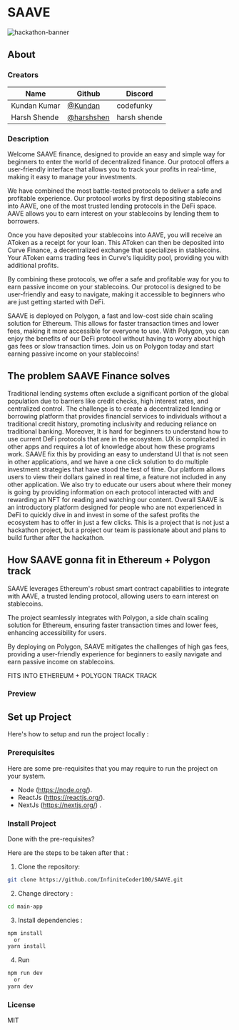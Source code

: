 # SAAVE

![hackathon-banner](https://user-images.githubusercontent.com/64047505/219971794-21c40b13-698d-43ca-84b2-60abbb2063bf.png)

## About

### Creators

| Name         | Github                                         | Discord      |
| ------------ | ---------------------------------------------- | ------------ |
| Kundan Kumar | [@Kundan](https://github.com/InfiniteCoder100) | codefunky    |
| Harsh Shende | [@harshshen](https://github.com/Harshshen)     | harsh shende |

### Description

Welcome SAAVE finance, designed to provide an easy and simple way for beginners to enter the world of decentralized finance. Our protocol offers a user-friendly interface that allows you to track your profits in real-time, making it easy to manage your investments.

We have combined the most battle-tested protocols to deliver a safe and profitable experience. Our protocol works by first depositing stablecoins into AAVE, one of the most trusted lending protocols in the DeFi space. AAVE allows you to earn interest on your stablecoins by lending them to borrowers.

Once you have deposited your stablecoins into AAVE, you will receive an AToken as a receipt for your loan. This AToken can then be deposited into Curve Finance, a decentralized exchange that specializes in stablecoins. Your AToken earns trading fees in Curve's liquidity pool, providing you with additional profits.

By combining these protocols, we offer a safe and profitable way for you to earn passive income on your stablecoins. Our protocol is designed to be user-friendly and easy to navigate, making it accessible to beginners who are just getting started with DeFi.

SAAVE is deployed on Polygon, a fast and low-cost side chain scaling solution for Ethereum. This allows for faster transaction times and lower fees, making it more accessible for everyone to use. With Polygon, you can enjoy the benefits of our DeFi protocol without having to worry about high gas fees or slow transaction times. Join us on Polygon today and start earning passive income on your stablecoins!

## The problem SAAVE Finance solves

Traditional lending systems often exclude a significant portion of
the global population due to barriers like credit checks, high
interest rates, and centralized control. The challenge is to create a
decentralized lending or borrowing platform that provides
financial services to individuals without a traditional credit history,
promoting inclusivity and reducing reliance on traditional
banking.
Moreover, It is hard for beginners to understand how to use current DeFi protocols that are in the ecosystem. UX is complicated in other apps and requires a lot of knowledge about how these programs work.
SAAVE fix this by providing an easy to understand UI that is not seen in other applications, and we have a one click solution to do multiple investment strategies that have stood the test of time. Our platform allows users to view their dollars gained in real time, a feature not included in any other application. We also try to educate our users about where their money is going by providing information on each protocol interacted with and rewarding an NFT for reading and watching our content. Overall SAAVE is an introductory platform designed for people who are not experienced in DeFi to quickly dive in and invest in some of the safest profits the ecosystem has to offer in just a few clicks. This is a project that is not just a hackathon project, but a project our team is passionate about and plans to build further after the hackathon.

## How SAAVE gonna fit in Ethereum + Polygon track

SAAVE leverages Ethereum's robust smart contract capabilities to integrate with AAVE, a trusted lending protocol, allowing users to earn interest on stablecoins.

The project seamlessly integrates with Polygon, a side chain scaling solution for Ethereum, ensuring faster transaction times and lower fees, enhancing accessibility for users.

By deploying on Polygon, SAAVE mitigates the challenges of high gas fees, providing a user-friendly experience for beginners to easily navigate and earn passive income on stablecoins.

FITS INTO ETHEREUM + POLYGON TRACK TRACK

### Preview

## Set up Project

Here's how to setup and run the project locally :

### Prerequisites

Here are some pre-requisites that you may require to run the project on your system.

- Node (https://node.org/).
- ReactJs (https://reactjs.org/).
- NextJs (https://nextjs.org/) .

### Install Project

Done with the pre-requisites?

Here are the steps to be taken after that :

1. Clone the repository:

```bash
git clone https://github.com/InfiniteCoder100/SAAVE.git
```

2. Change directory :

```bash
cd main-app
```

3. Install dependencies :

```bash
npm install
  or
yarn install
```

4. Run

```bash
npm run dev
  or
yarn dev
```

### License

MIT
